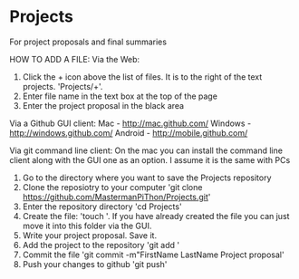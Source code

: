 Projects
========

For project proposals and final summaries

HOW TO ADD A FILE:
Via the Web:
1. Click the + icon above the list of files.  It is to the right of the text projects. 'Projects/+'.
2. Enter file name in the text box at the top of the page
3. Enter the project proposal in the black area

Via a Github GUI client:
Mac - http://mac.github.com/
Windows - http://windows.github.com/
Android - http://mobile.github.com/

Via git command line client:
On the mac you can install the command line client along with the GUI one as an option.  I assume it is the same with PCs

1. Go to the directory where you want to save the Projects repository
2. Clone the reposiotry to your computer 'git clone https://github.com/MastermanPiThon/Projects.git'
3. Enter the repository directory 'cd Projects'
4. Create the file: 'touch <fileName>'.  If you have already created the file you can just move it into this folder via the GUI.
5. Write your project proposal.  Save it.
6. Add the project to the repository 'git add <fileName>'
7. Commit the file 'git commit <fileName> -m"FirstName LastName Project proposal'
8. Push your changes to github 'git push'

